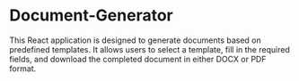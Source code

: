 # Document-Generator
This React application is designed to generate documents based on predefined templates. It allows users to select a template, fill in the required fields, and download the completed document in either DOCX or PDF format.
